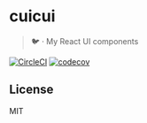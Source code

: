 # cuicui

> 🐦 · My React UI components

[![CircleCI](https://circleci.com/gh/bpetetot/cuicui.svg?style=svg)](https://circleci.com/gh/bpetetot/cuicui) [![codecov](https://codecov.io/gh/bpetetot/cuicui/branch/master/graph/badge.svg)](https://codecov.io/gh/bpetetot/cuicui)

## License

MIT